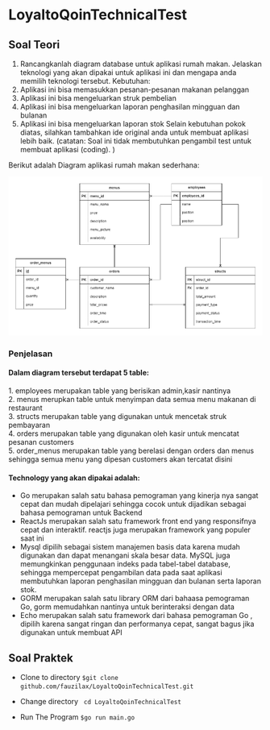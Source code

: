 # <h1>LoyaltoQoinTechnicalTest</h1>
<h2>Soal Teori</h2>

1. Rancangkanlah diagram database untuk aplikasi rumah makan.
Jelaskan teknologi yang akan dipakai untuk aplikasi ini dan mengapa anda memilih teknologi
tersebut.
Kebutuhan:
1. Aplikasi ini bisa memasukkan pesanan-pesanan makanan pelanggan
2. Aplikasi ini bisa mengeluarkan struk pembelian
3. Aplikasi ini bisa mengeluarkan laporan penghasilan mingguan dan bulanan
4. Aplikasi ini bisa mengeluarkan laporan stok
Selain kebutuhan pokok diatas, silahkan tambahkan ide original anda untuk membuat aplikasi
lebih baik.
(catatan: Soal ini tidak membutuhkan pengambil test untuk membuat aplikasi (coding). )

Berikut adalah Diagram aplikasi rumah makan sederhana:

<img src="Soal-1/diagram.png">

<h3>Penjelasan</h3>

<h4>Dalam diagram tersebut terdapat 5 table:</h4>
1. employees merupakan table yang berisikan admin,kasir nantinya<br>
2. menus merupkan table untuk menyimpan data semua menu makanan di restaurant<br>
3. structs merupakan table yang digunakan untuk mencetak struk pembayaran<br>
4. orders merupakan table yang digunakan oleh kasir untuk mencatat pesanan customers<br>
5. order_menus merupakan table yang berelasi dengan orders dan menus sehingga semua menu yang dipesan customers akan tercatat disini

<h4>Technology yang akan dipakai adalah:</h4>
<ul>
<li>Go merupakan salah satu bahasa pemograman yang kinerja nya sangat cepat dan mudah dipelajari sehingga cocok untuk dijadikan sebagai bahasa pemograman untuk Backend</li>
<li>ReactJs merupakan salah satu framework front end yang responsifnya cepat dan interaktif. reactjs juga merupakan framework yang populer saat ini</li>
<li>Mysql dipilih sebagai sistem manajemen basis data karena mudah digunakan dan dapat menangani skala besar data. MySQL juga memungkinkan penggunaan indeks pada tabel-tabel database, sehingga mempercepat pengambilan data pada saat aplikasi membutuhkan laporan penghasilan mingguan dan bulanan serta laporan stok.</li>
<li>GORM merupakan salah satu library ORM dari bahaasa pemograman Go, gorm memudahkan nantinya untuk berinteraksi dengan data</li>
<li>Echo merupakan salah satu framework dari bahasa pemograman Go , dipilih karena sangat ringan dan performanya cepat, sangat bagus jika digunakan untuk membuat API</li>
</ul>

<h2>Soal Praktek</h2>

- Clone to directory
``` $git clone github.com/fauzilax/LoyaltoQoinTechnicalTest.git ```

- Change directory
 ``` cd LoyaltoQoinTechnicalTest```
 
- Run The Program
  ``` $go run main.go ```










